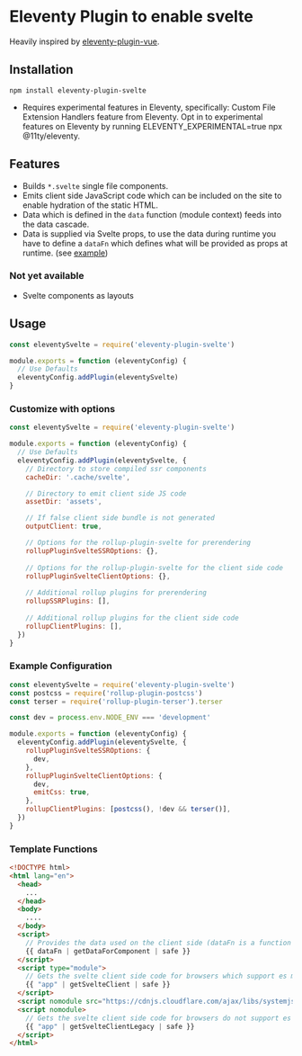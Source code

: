 # Eleventy Plugin to enable svelte

Heavily inspired by [eleventy-plugin-vue](https://github.com/11ty/eleventy-plugin-vue).

## Installation

`npm install eleventy-plugin-svelte`

- Requires experimental features in Eleventy, specifically: Custom File Extension Handlers feature from Eleventy. Opt in to experimental features on Eleventy by running ELEVENTY_EXPERIMENTAL=true npx @11ty/eleventy.

## Features

- Builds `*.svelte` single file components.
- Emits client side JavaScript code which can be included on the site to enable hydration of the static HTML.
- Data which is defined in the `data` function (module context) feeds into the data cascade.
- Data is supplied via Svelte props, to use the data during runtime you have to define a `dataFn` which defines what will be provided as props at runtime. (see [example](example))

### Not yet available

- Svelte components as layouts

## Usage

```js
const eleventySvelte = require('eleventy-plugin-svelte')

module.exports = function (eleventyConfig) {
  // Use Defaults
  eleventyConfig.addPlugin(eleventySvelte)
}
```

### Customize with options

```js
const eleventySvelte = require('eleventy-plugin-svelte')

module.exports = function (eleventyConfig) {
  // Use Defaults
  eleventyConfig.addPlugin(eleventySvelte, {
    // Directory to store compiled ssr components
    cacheDir: '.cache/svelte',

    // Directory to emit client side JS code
    assetDir: 'assets',

    // If false client side bundle is not generated
    outputClient: true,

    // Options for the rollup-plugin-svelte for prerendering 
    rollupPluginSvelteSSROptions: {},
    
    // Options for the rollup-plugin-svelte for the client side code 
    rollupPluginSvelteClientOptions: {},
    
    // Additional rollup plugins for prerendering
    rollupSSRPlugins: [],
    
    // Additional rollup plugins for the client side code
    rollupClientPlugins: [],
  })
}
```

### Example Configuration

```js
const eleventySvelte = require('eleventy-plugin-svelte')
const postcss = require('rollup-plugin-postcss')
const terser = require('rollup-plugin-terser').terser

const dev = process.env.NODE_ENV === 'development'

module.exports = function (eleventyConfig) {
  eleventyConfig.addPlugin(eleventySvelte, {
    rollupPluginSvelteSSROptions: {
      dev,
    },
    rollupPluginSvelteClientOptions: {
      dev,
      emitCss: true,
    },
    rollupClientPlugins: [postcss(), !dev && terser()],
  })
}

```

### Template Functions

```html
<!DOCTYPE html>
<html lang="en">
  <head>
    ...
  </head>
  <body>
    ....
  </body>
  <script>
    // Provides the data used on the client side (dataFn is a function defining the used data)
    {{ dataFn | getDataForComponent | safe }}
  </script>
  <script type="module">
    // Gets the svelte client side code for browsers which support es modules ("app" is the id of the HTMLElement the app is going to mount on)
    {{ "app" | getSvelteClient | safe }}
  </script>
  <script nomodule src="https://cdnjs.cloudflare.com/ajax/libs/systemjs/6.3.2/s.min.js"></script>
  <script nomodule>
    // Gets the svelte client side code for browsers do not support es modules ("app" is the id of the HTMLElement the app is going to mount on)
    {{ "app" | getSvelteClientLegacy | safe }}
  </script>
</html>
```
